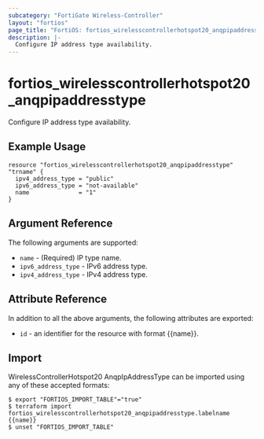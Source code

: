 ```yaml
---
subcategory: "FortiGate Wireless-Controller"
layout: "fortios"
page_title: "FortiOS: fortios_wirelesscontrollerhotspot20_anqpipaddresstype"
description: |-
  Configure IP address type availability.
---
```


# fortios_wirelesscontrollerhotspot20_anqpipaddresstype
Configure IP address type availability.

## Example Usage

```hcl
resource "fortios_wirelesscontrollerhotspot20_anqpipaddresstype" "trname" {
  ipv4_address_type = "public"
  ipv6_address_type = "not-available"
  name              = "1"
}
```

## Argument Reference

The following arguments are supported:

* `name` - (Required) IP type name.
* `ipv6_address_type` - IPv6 address type.
* `ipv4_address_type` - IPv4 address type.


## Attribute Reference

In addition to all the above arguments, the following attributes are exported:
* `id` - an identifier for the resource with format {{name}}.

## Import

WirelessControllerHotspot20 AnqpIpAddressType can be imported using any of these accepted formats:
```
$ export "FORTIOS_IMPORT_TABLE"="true"
$ terraform import fortios_wirelesscontrollerhotspot20_anqpipaddresstype.labelname {{name}}
$ unset "FORTIOS_IMPORT_TABLE"
```

